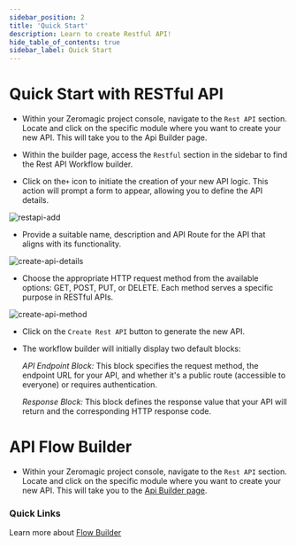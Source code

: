 ```yaml
---
sidebar_position: 2
title: 'Quick Start'
description: Learn to create Restful API! 
hide_table_of_contents: true
sidebar_label: Quick Start
---
```


# Quick Start with RESTful API

- Within your Zeromagic project console, navigate to the `Rest API` section. Locate and click on the specific module where you want to create your new API. This will take you to the Api Builder page.

- Within the builder page, access the `Restful` section in the sidebar to find the Rest API Workflow builder.

<!-- ![sidebar-rest](@site/static/img/sidebar-rest.png) -->

- Click on the`+` icon to initiate the creation of your new API logic. This action will prompt a form to appear, allowing you to define the API details.

![restapi-add](@site/static/img/restapi-add.png)

- Provide a suitable name, description and API Route for the API that aligns with its functionality. 

![create-api-details](@site/static/img/create-api-details.png)

- Choose the appropriate HTTP request method from the available options: GET, POST, PUT, or DELETE. Each method serves a specific purpose in RESTful APIs.

![create-api-method](@site/static/img/create-api-method.png)

- Click on the `Create Rest API` button to generate the new API.

- The workflow builder will initially display two default blocks: 
    
    _API Endpoint Block:_ This block specifies the request method, the endpoint URL for your API, and whether it's a public route (accessible to everyone) or requires authentication.

    _Response Block:_ This block defines the response value that your API will return and the corresponding HTTP response code.

# API Flow Builder

- Within your Zeromagic project console, navigate to the `Rest API` section. Locate and click on the specific module where you want to create your new API. This will take you to the [Api Builder page](/restapi/flow-builder/overview).

### Quick Links
Learn more about [Flow Builder](/restapi/flow-builder/overview) 